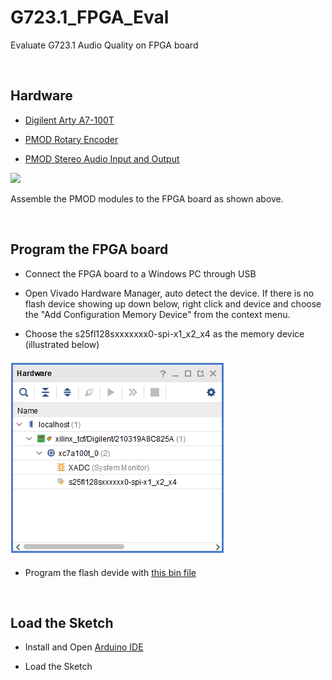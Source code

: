 # G723.1_FPGA_Eval
Evaluate G723.1 Audio Quality on FPGA board

<br />

## Hardware

* [Digilent Arty A7-100T](https://digilent.com/shop/arty-a7-artix-7-fpga-development-board/)

* [PMOD Rotary Encoder](https://digilent.com/shop/pmod-enc-rotary-encoder/) 

* [PMOD Stereo Audio Input and Output ](https://digilent.com/shop/pmod-i2s2-stereo-audio-input-and-output/)


<img src="https://github.com/PulseRain/G723.1_FPGA_Eval/raw/main/docs/board_with_pmod_audio_rotary.png" width = "600" />

  Assemble the PMOD modules to the FPGA board as shown above.

<br />

## Program the FPGA board

* Connect the FPGA board to a Windows PC through USB

* Open Vivado Hardware Manager, auto detect the device. If there is no flash device showing up down below, right click and device and choose the "Add Configuration Memory Device" from the context menu.

* Choose the s25fl128sxxxxxxx0-spi-x1_x2_x4 as the memory device (illustrated below)

<img src = "https://github.com/PulseRain/G723.1_FPGA_Eval/raw/main/docs/hardware.png" />

* Program the flash devide with [this bin file](https://github.com/PulseRain/G723.1_FPGA_Eval/raw/main/bitstream/ArtyA7_100T.bin)

<br />


## Load the Sketch

* Install and Open [Arduino IDE](https://www.arduino.cc/en/Main/Software_)

* Load the Sketch

